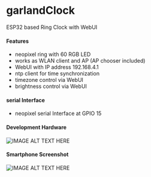 # garlandClock
ESP32 based Ring Clock with WebUI
#### Features
* neopixel ring with 60 RGB LED
* works as WLAN client and AP (AP chooser included)
* WebUI with IP address 192.168.4.1
* ntp client for time synchronization
* timezone control via WebUI
* brightness control via WebUI
#### serial Interface
* neopixel serial Interface at GPIO 15
#### Development Hardware
![IMAGE ALT TEXT HERE](https://www.dorstel.de/github/garlandClock_b_v1.0.png)
#### Smartphone Screenshot
![IMAGE ALT TEXT HERE](https://www.dorstel.de/github/garlandClock_a_v1.0.png)
